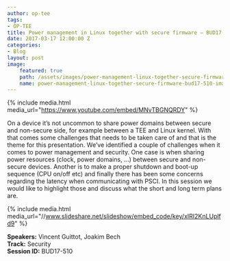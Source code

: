 ```yaml
---
author: op-tee
tags: 
- OP-TEE
title: Power management in Linux together with secure firmware – BUD17-510
date: 2017-03-17 12:00:00 Z
categories:
- Blog
layout: post
image:
    featured: true
    path: /assets/images/power-management-linux-together-secure-firmware-bud17-510-image.jpg
    name: power-management-linux-together-secure-firmware-bud17-510-image.jpg
---
```


{% include media.html media_url="https://www.youtube.com/embed/MNvTBGNQRDY" %}

On a device it’s not uncommon to share power domains between secure and non-secure side, for example between a TEE and Linux kernel. With that comes some challenges that needs to be taken care of and that is the theme for this presentation. We’ve identified a couple of challenges when it comes to power management and security. One case is when sharing power resources (clock, power domains, …) between secure and non-secure devices. Another is to make a proper shutdown and boot-up sequence (CPU on/off etc) and finally there has been some concerns regarding the latency when communicating with PSCI. In this session we would like to highlight those and discuss what the short and long term plans are.


{% include media.html media_url="//www.slideshare.net/slideshow/embed_code/key/xIRI2KnLUplfd9" %}

**Speakers:** Vincent Guittot, Joakim Bech  
**Track:** Security  
**Session ID:** BUD17-510  

